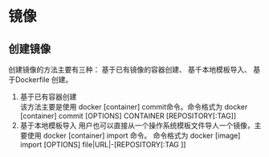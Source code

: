 # 镜像
## 创建镜像
创建镜像的方法主要有三种： 基于已有镜像的容器创建、 基千本地模板导入、 基于Dockerfile 创建。  
1. 基于已有容器创建  
  该方法主要是使用 docker [container] commit命令。命令格式为 docker [container] commit [OPTIONS] CONTAINER [REPOSITORY[:TAG]]
2. 基于本地模板导入
  用户也可以直接从一个操作系统模板文件导人一个镜像，主要使用 docker [container] import 命令。 命令格式为 docker [image] import [OPTIONS]
  file|URL|-[REPOSITORY[:TAG ]]
